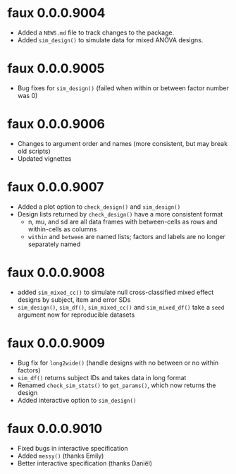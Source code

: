# faux 0.0.0.9004

* Added a `NEWS.md` file to track changes to the package.
* Added `sim_design()` to simulate data for mixed ANOVA designs.

# faux 0.0.0.9005

* Bug fixes for `sim_design()` (failed when within or between factor number was 0)

# faux 0.0.0.9006

* Changes to argument order and names (more consistent, but may break old scripts)
* Updated vignettes

# faux 0.0.0.9007

* Added a plot option to `check_design()` and `sim_design()`
* Design lists returned by `check_design()` have a more consistent format 
    - n, mu, and sd are all data frames with between-cells as rows and within-cells as columns
    - `within` and `between` are named lists; factors and labels are no longer separately named
    
# faux 0.0.0.9008

* added `sim_mixed_cc()` to simulate null cross-classified mixed effect designs by subject, item and error SDs
* `sim_design()`, `sim_df()`, `sim_mixed_cc()` and `sim_mixed_df()` take a `seed` argument now for reproducible datasets

# faux 0.0.0.9009

* Bug fix for `long2wide()` (handle designs with no between or no within factors)
* `sim_df()` returns subject IDs and takes data in long format
* Renamed `check_sim_stats()` to `get_params()`, which now returns the design
* Added interactive option to `sim_design()`

# faux 0.0.0.9010

* Fixed bugs in interactive specification
* Added `messy()` (thanks Emily)
* Better interactive specification (thanks Daniël)